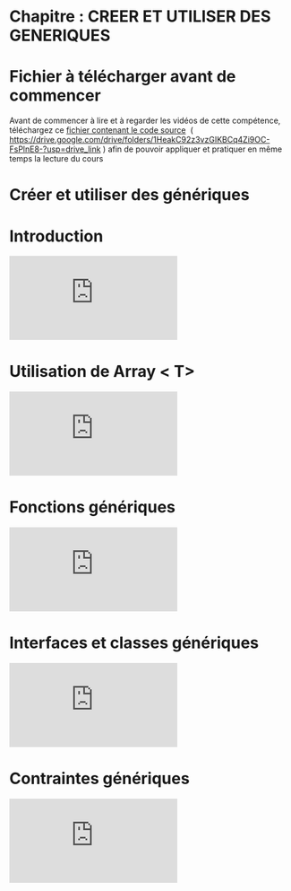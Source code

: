 # Chapitre : CREER ET UTILISER DES GENERIQUES


# Fichier à télécharger avant de commencer

Avant de commencer à lire et à regarder les vidéos de cette compétence, téléchargez ce [fichier contenant le code source](https://drive.google.com/drive/folders/1HeakC92z3vzGIKBCq4Zi9OC-FsPlnE8-?usp=drive_link)    ( https://drive.google.com/drive/folders/1HeakC92z3vzGIKBCq4Zi9OC-FsPlnE8-?usp=drive_link ) afin de pouvoir appliquer et pratiquer en même temps la lecture du cours

# Créer et utiliser des génériques

# Introduction

<iframe allowfullscreen="true" frameborder="0" src="https://www.youtube.com/embed/VpIYbJpGntw"></iframe>

# Utilisation de Array < T>

<iframe allowfullscreen="true" frameborder="0" src="https://www.youtube.com/embed/OhciV_YgtpQ"></iframe>

# Fonctions génériques

<iframe allowfullscreen="true" frameborder="0" src="https://www.youtube.com/embed/UNlKXSio6mc"></iframe>

# Interfaces et classes génériques

<iframe allowfullscreen="true" frameborder="0" src="https://www.youtube.com/embed/D1nemnjcXXo"></iframe>

# Contraintes génériques

<iframe allowfullscreen="true" frameborder="0" src="https://www.youtube.com/embed/vMqjqcoZQ_4"></iframe>
